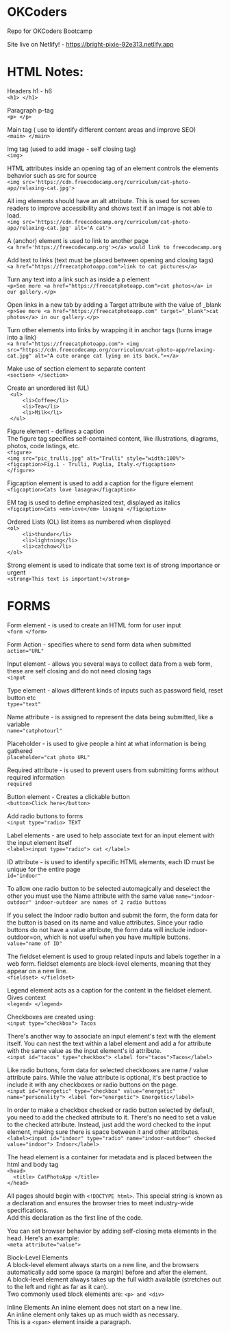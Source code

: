 # OKCoders
Repo for OKCoders Bootcamp

Site live on Netlify! - https://bright-pixie-92e313.netlify.app

# HTML Notes:

Headers h1 - h6 <br>
```<h1> </h1> ```

Paragraph p-tag  
```<p> </p> ```

Main tag ( use to identify different content areas and improve SEO) <br>
```<main> </main> ```

Img tag (used to add image - self closing tag) <br> 
```<img> ```

HTML attributes inside an opening tag of an element controls the elements behavior such as src for source <br>
```<img src='https://cdn.freecodecamp.org/curriculum/cat-photo-app/relaxing-cat.jpg'>``` 

All img elements should have an alt attribute. This is used for screen readers to improve accessibility and shows text if an image is not able to load. <br>
```<img src='https://cdn.freecodecamp.org/curriculum/cat-photo-app/relaxing-cat.jpg' alt='A cat'> ```

A (anchor) element is used to link to another page <br>
```<a href='https://freecodecamp.org'></a> would link to freecodecamp.org```

Add text to links (text must be placed between opening and closing tags) <br>
```<a href="https://freecatphotoapp.com">link to cat pictures</a> ```

Turn any text into a link such as inside a p element <br>
```<p>See more <a href="https://freecatphotoapp.com">cat photos</a> in our gallery.</p> ```

Open links in a new tab by adding a Target attribute with the value of _blank <br>
```<p>See more <a href="https://freecatphotoapp.com" target="_blank">cat photos</a> in our gallery.</p> ```

Turn other elements into links by wrapping it in anchor tags (turns image into a link) <br>
```<a href="https://freecatphotoapp.com"> <img src="https://cdn.freecodecamp.org/curriculum/cat-photo-app/relaxing-cat.jpg" alt="A cute orange cat lying on its back."></a> ```

Make use of section element to separate content <br>
```<section> </section>``` 

Create an unordered list (UL) <br>
``` <ul>```<br>
```     <li>Coffee</li>```<br>
```     <li>Tea</li>```<br>
```     <li>Milk</li>```<br>
``` </ul>```<br>

Figure element - defines a caption <br>
The figure tag specifies self-contained content, like illustrations, diagrams, photos, code listings, etc. <br>
```<figure>```<br>
```<img src="pic_trulli.jpg" alt="Trulli" style="width:100%">```<br>
```<figcaption>Fig.1 - Trulli, Puglia, Italy.</figcaption>```<br>
```</figure>```<br>

Figcaption element is used to add a caption for the figure element <br>
```<figcaption>Cats love lasagna</figcaption>```

EM tag is used to define emphasized text, displayed as italics <br>
```<figcaption>Cats <em>love</em> lasagna </figcaption>``` 

Ordered Lists (OL) list items as numbered when displayed <br>
```<ol>```<br>
```     <li>thunder</li>``` <br>
```     <li>lightning</li>``` <br>
```     <li>catchow</li>``` <br>
```</ol>``` <br>

Strong element is used to indicate that some text is of strong importance or urgent <br>
```<strong>This text is important!</strong>```

# FORMS <br>
Form element - is used to create an HTML form for user input <br>
```<form </form>``` <br>

Form Action - specifies where to send form data when submitted <br>
```action="URL"```<br>

Input element - allows you several ways to collect data from a web form, <br>
    these are self closing and do not need closing tags <br>
    ```<input```<br>

Type element - allows different kinds of inputs such as password field, reset button etc <br>
```type="text"``` <br>

Name attribute - is assigned to represent the data being submitted, like a variable <br>
```name="catphotourl"```<br>

Placeholder - is used to give people a hint at what information is being gathered <br>
```placeholder="cat photo URL"```<br>

Required attribute - is used to prevent users from submitting forms without required information <br>
```required``` <br>

Button element - Creates a clickable button <br>
```<button>Click here</button>``` <br>

Add radio buttons to forms <br>
```<input type="radio> TEXT``` <br>

Label elements - are used to help associate text for an input element with the input element itself <br>
```<label><input type="radio"> cat </label>``` <br>

ID attribute - is used to identify specific HTML elements, each ID must be unique for the entire page <br>
```id="indoor"``` <br>

To allow one radio button to be selected automagically and deselect the other you must use the Name attribute with the same value
```name="indoor-outdoor" indoor-outdoor are names of 2 radio buttons```<br>

If you select the Indoor radio button and submit the form, the form data for the button is based on its name and value attributes. Since your radio buttons do not have a value attribute, the form data will include indoor-outdoor=on, which is not useful when you have multiple buttons. <br>
```value="name of ID"``` <br>

The fieldset element is used to group related inputs and labels together in a web form. fieldset elements are block-level elements, meaning that they appear on a new line. <br>
```<fieldset> </fieldset>```

Legend element acts as a caption for the content in the fieldset element. Gives context <br>
```<legend> </legend>```

Checkboxes are created using: <br>
```<input type="checkbox"> Tacos```

There's another way to associate an input element's text with the element itself. You can nest the text within a label element and add a for attribute with the same value as the input element's id attribute. <br>
```<input id="tacos" type="checkbox"> <label for="tacos">Tacos</label>```

Like radio buttons, form data for selected checkboxes are name / value attribute pairs. While the value attribute is optional, it's best practice to include it with any checkboxes or radio buttons on the page. <br>
```<input id="energetic" type="checkbox" value="energetic" name="personality"> <label for="energetic"> Energetic</label>```

In order to make a checkbox checked or radio button selected by default, you need to add the checked attribute to it. There's no need to set a value to the checked attribute. Instead, just add the word checked to the input element, making sure there is space between it and other attributes. <br>
```<label><input id="indoor" type="radio" name="indoor-outdoor" checked value="indoor"> Indoor</label>```

The head element is a container for metadata and is placed between the html and body tag <br>
```<head>``` <br>
```  <title> CatPhotoApp </title>``` <br>
```</head>``` <br>

All pages should begin with ```<!DOCTYPE html>```. This special string is known as a declaration and ensures the browser tries to meet industry-wide specifications. <br>
Add this declaration as the first line of the code. <br>

You can set browser behavior by adding self-closing meta elements in the head. Here's an example: <br>
```<meta attribute="value">``` <br>

Block-Level Elements <br>
A block-level element always starts on a new line, and the browsers automatically add some space (a margin) before and after the element.<br>
A block-level element always takes up the full width available (stretches out to the left and right as far as it can). <br>
Two commonly used block elements are: ```<p> and <div>``` <br>

Inline Elements
An inline element does not start on a new line. <br>
An inline element only takes up as much width as necessary. <br>
This is a ```<span>``` element inside a paragraph. <br>